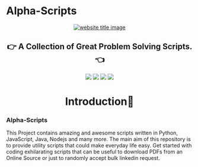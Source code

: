 # Alpha-Scripts

<p align="center">
  <a href="#"><img src="https://capsule-render.vercel.app/api?type=waving&color=auto&height=300&section=header&text=Great_Alpha-Scripts&fontSize=90" alt="website title image"></a>
  <h2 align="center">👉 A Collection of Great Problem Solving Scripts.👈</h2>
</p>

<p align="center">
  <a href = "https://www.python.org/"><img src="https://img.shields.io/badge/language-Python-blue?style=for-the-badge"></a>
  <a href = "https://www.javascript.com/"><img src="https://img.shields.io/badge/language-Javascript-blue?style=for-the-badge"></a>
  <a href = "https://www.java.com/en/"><img src="https://img.shields.io/badge/language-Java-blue?style=for-the-badge"></a>
  <a href = "https://nodejs.org/en/"><img src="https://img.shields.io/badge/language-Nodejs-blue?style=for-the-badge"></a>
 </p>
 
 
<center><h1 align="center">Introduction📌</h1></center>
<h3>Alpha-Scripts</h3>
This Project contains amazing and awesome scripts written in Python, JavaScript, Java, Nodejs and many more. The main aim of this repository is to provide utility scripts that could make everyday life easy. Get started with coding exhilarating scripts that can be useful to download PDFs from an Online Source or just to randomly accept bulk linkedin request.
